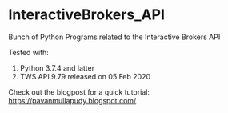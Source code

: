 # InteractiveBrokers_API
Bunch of Python Programs related to the Interactive Brokers API

Tested with:
1) Python 3.7.4 and latter
2) TWS API 9.79 released on 05 Feb 2020

Check out the blogpost for a quick tutorial: https://pavanmullapudy.blogspot.com/
